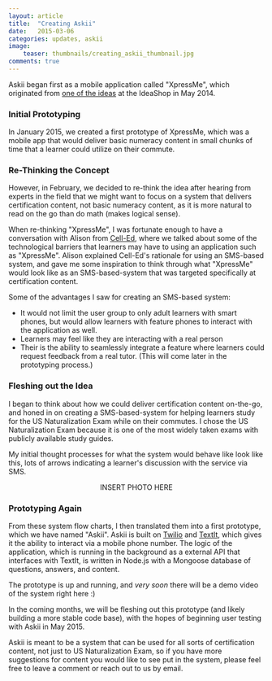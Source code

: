 ```yaml
---
layout: article
title:  "Creating Askii"
date:   2015-03-06
categories: updates, askii
image:
    teaser: thumbnails/creating_askii_thumbnail.jpg
comments: true
---
```


Askii began first as a mobile application called "XpressMe", which originated from [one of the ideas]({{site.baseurl}}/xpress-me/) at the IdeaShop in May 2014. 

### Initial Prototyping

In January 2015, we created a first prototype of XpressMe, which was a mobile app that would deliver basic numeracy content in small chunks of time that  a learner could utilize on their commute.

### Re-Thinking the Concept

However, in February, we decided to re-think the idea after hearing from experts in the field that we might want to focus on a system that delivers certification content, not basic numeracy content, as it is more natural to read on the go than do math (makes logical sense).

When re-thinking "XpressMe", I was fortunate enough to have a conversation with Alison from [Cell-Ed](http://cell-ed.org), where we talked about some of the technological barriers that learners may have to using an application such as "XpressMe". Alison explained Cell-Ed's rationale for using an SMS-based system, and gave me some inspiration to think through what "XpressMe" would look like as an SMS-based-system that was targeted specifically at certification content.

Some of the advantages I saw for creating an SMS-based system:

- It would not limit the user group to only adult learners with smart phones, but would allow learners with feature phones to interact with the application as well.
- Learners may feel like they are interacting with a real person
- Their is the ability to seamlessly integrate a feature where learners could request feedback from a real tutor. (This will come later in the prototyping process.)

### Fleshing out the Idea

I began to think about how we could deliver certification content on-the-go, and honed in on creating a SMS-based-system for helping learners study for the US Naturalization Exam while on their commutes. I chose the US Naturalization Exam because it is one of the most widely taken exams with publicly available study guides.

My initial thought processes for what the system would behave like look like this, lots of arrows indicating a learner's discussion with the service via SMS.

<center> 
    INSERT PHOTO HERE
</center>

### Prototyping Again

From these system flow charts, I then translated them into a first prototype, which we have named "Askii". Askii is built on [Twilio](http://twilio.com) and [TextIt](http://textit.in), which gives it the ability to interact via a mobile phone number. The logic of the application, which is running in the background as a external API that interfaces with TextIt, is written in Node.js with a Mongoose database of questions, answers, and content.

The prototype is up and running, and _very soon_ there will be a demo video of the system right here :)

In the coming months, we will be fleshing out this prototype (and likely building a more stable code base), with the hopes of beginning user testing with Askii in May 2015. 

Askii is meant to be a system that can be used for all sorts of certification content, not just to US Naturalization Exam, so if you have more suggestions for content you would like to see put in the system, please feel free to leave a comment or reach out to us by email.




